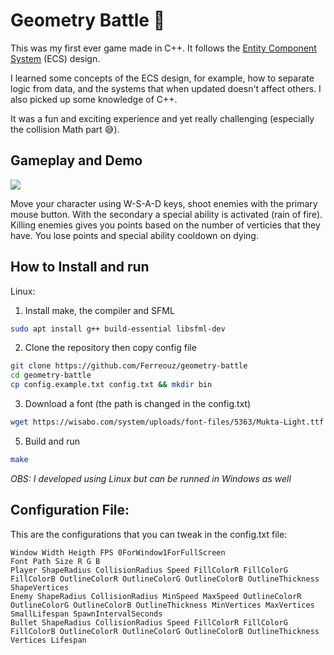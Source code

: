 # Geometry Battle 🚀

This was my first ever game made in C++. It follows the [Entity Component System](https://austinmorlan.com/posts/entity_component_system/) (ECS) design. 

I learned some concepts of the ECS design, for example, how to separate logic from data, and the systems that when updated doesn't affect others. I also picked up some knowledge of C++.

It was a fun and exciting experience and yet really challenging (especially the collision Math part 😅).

## Gameplay and Demo

![](demo.gif)

Move your character using W-S-A-D keys, shoot enemies with the primary mouse button. With the secondary a special ability is activated (rain of fire).
Killing enemies gives you points based on the number of verticies that they have. You lose points and special ability cooldown on dying.

## How to Install and run

Linux:

1. Install make, the compiler and SFML
```bash 
sudo apt install g++ build-essential libsfml-dev
```

2. Clone the repository then copy config file
```bash
git clone https://github.com/Ferreouz/geometry-battle
cd geometry-battle
cp config.example.txt config.txt && mkdir bin
```

3. Download a font (the path is changed in the config.txt)
```bash
wget https://wisabo.com/system/uploads/font-files/5363/Mukta-Light.ttf && mv Mukta-Light.ttf mukta.ttf
```

5. Build and run
```bash
make
```

_OBS: I developed using Linux but can be runned in Windows as well_

## Configuration File:

This are the configurations that you can tweak in the config.txt file:

```text
Window Width Heigth FPS 0ForWindow1ForFullScreen
Font Path Size R G B
Player ShapeRadius CollisionRadius Speed FillColorR FillColorG FillColorB OutlineColorR OutlineColorG OutlineColorB OutlineThickness ShapeVertices
Enemy ShapeRadius CollisionRadius MinSpeed MaxSpeed OutlineColorR OutlineColorG OutlineColorB OutlineThickness MinVertices MaxVertices SmallLifespan SpawnIntervalSeconds
Bullet ShapeRadius CollisionRadius Speed FillColorR FillColorG FillColorB OutlineColorR OutlineColorG OutlineColorB OutlineThickness Vertices Lifespan
```
